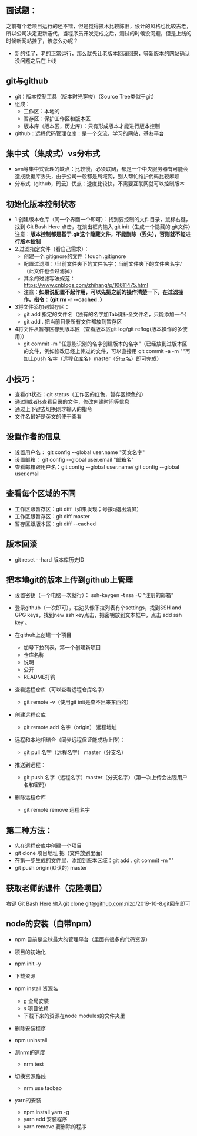 ## 面试题：
之前有个老项目运行的还不错，但是觉得技术比较陈旧，设计的风格也比较古老，所以公司决定更新迭代，当程序员开发完成之后，测试的时候没问题，但是上线的时候新网站挂了，该怎么办呢？
- 新的挂了，老的正常运行，那么就先让老版本回滚回来，等新版本的网站确认没问题之后在上线
## git与github
- git：版本控制工具（版本时光穿梭）（Source Tree类似于git）
- 组成：
   - 工作区：本地的
   - 暂存区：保护工作区和版本区
   - 版本库（版本区，历史库）：只有形成版本才能进行版本控制
- github：远程代码管理仓库：是一个交流，学习的网站，基友平台
## 集中式（集成式）vs分布式
- svn等集中式管理的缺点：比较慢，必须联网，都是一个中央服务器有可能会造成数据库丢失，由于公司一般都是局域网，别人帮忙维护代码比较麻烦
- 分布式（github，码云）优点：速度比较快，不需要互联网就可以控制版本
## 初始化版本控制状态
- 1.创建版本仓库（同一个界面一个即可）：找到要控制的文件目录，鼠标右键，找到 Git Bash Here 点击，在淡出框内输入 git init（生成一个隐藏的.git文件）注意：**版本控制都是基于.git这个隐藏文件，不能删除（丢失），否则就不能进行版本控制**
- 2.过滤指定文件（看自己需求）：
  - 创建一个.gitignore的文件：touch .gitignore
  - 配置过滤项：/当前文件夹下的文件名字；当前文件夹下的文件夹名字/（此文件也会过滤掉）
  - 其余的过滤写法规范：https://www.cnblogs.com/zhihang/p/10611475.html 
  - 注意：**如果说配置不起作用，可以先把之前的操作清楚一下，在过滤操作。指令：（git rm -r --cached .）**
- 3将文件添加到暂存区：
  - git add 指定的文件名（独有的名字加Tab键补全文件名，只能添加一个）
  - git add . 把当前目录所有文件都放到暂存区
- 4将文件从暂存区存到版本区（查看版本区git log/git reflog(版本操作的多使用)）
  - git commit -m "任意能识别的名字创建版本的名字"（已经放到过版本区的文件，例如修改已经上传过的文件，可以直接用 git commit -a  -m ""再加上push 名字（远程仓库名）master（分支名）即可完成）
## 小技巧：
- 查看git状态：git status（工作区的红色，暂存区绿色的）
- 通过ll或者ls查看目录的文件，修改创建时间等信息
- 通过上下键去切换刚才输入的指令
- 文件名最好是英文的便于查看
## 设置作者的信息
- 设置用户名： git config --global user.name "英文名字"
- 设置邮箱： git config --global user.email "邮箱名"
- 查看邮箱跟用户名：git config --global user.name/ git config
--global user.email
## 查看每个区域的不同
- 工作区跟暂存区：git diff（如果发现；号按q退出清屏）
- 工作区跟暂存区：git diff master
- 暂存区跟版本区：git diff --cached
## 版本回滚
- git reset --hard 版本库历史ID
## 把本地git的版本上传到github上管理
- 设置密钥（一个电脑一次就行）：
ssh-keygen -t rsa -C "注册的邮箱"
- 登录github（一次即可），右边头像下拉列表有个settings，找到SSH and GPG keys，找到new ssh key点击，把密钥放到文本框中，点击 add ssh key 。
- 在github上创建一个项目
  - 加号下拉列表，第一个创建新项目
  - 仓库名称
  - 说明
  - 公开
  - README打钩

- 查看远程仓库（可以查看远程仓库名字）
   - git remote -v（使用git init是查不出来东西的）
- 创建远程仓库
  - git remote add 名字（origin） 远程地址
- 远程和本地相结合（同步远程保证能成功上传）：
  - git pull 名字（远程名字） master（分支名）
- 推送到远程：
  - git push 名字（远程名字）master（分支名字）（第一次上传会出现用户名和密码）
- 删除远程仓库
  - git remote remove 远程名字
## 第二种方法：
- 先在远程仓库中创建一个项目
- git clone 项目地址 把（文件放到里面）
- 在第一步生成的文件里，添加到版本区域：git add . git commit -m ""
- git push origin(默认的) master
## 获取老师的课件（克隆项目）
右键 Git Bash Here 输入git clone  git@github.com:nizp/2019-10-8.git回车即可
## node的安装（自带npm）
- npm 目前是全球最大的管理平台（里面有很多的代码资源）
- 项目的初始化
 - npm init -y
- 下载资源
 - npm install 资源名
   - g 全局安装
   - s 项目依赖
   - 下载下来的资源在node modules的文件夹里
- 删除安装程序
 - npm uninstall
- 测nrm的速度
   - nrm test
- 切换资源路线
   - nrm use taobao

- yarn的安装
  - npm install yarn -g
  - yarn add 安装程序
  - yarn remove 要删除的程序